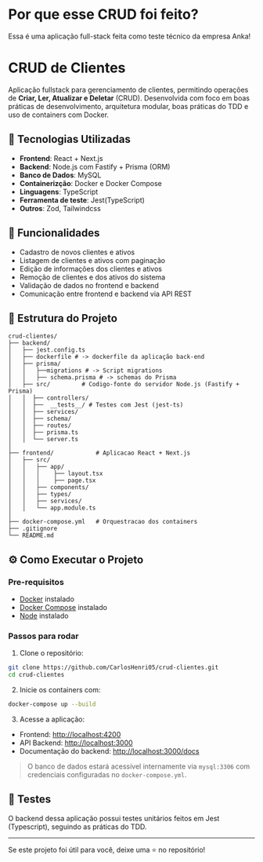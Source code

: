 # Por que esse CRUD foi feito?

Essa é uma aplicação full-stack feita como teste técnico da empresa Anka! 

# CRUD de Clientes

Aplicação fullstack para gerenciamento de clientes, permitindo operações de **Criar, Ler, Atualizar e Deletar** (CRUD). Desenvolvida com foco em boas práticas de desenvolvimento, arquitetura modular, boas práticas do TDD e uso de containers com Docker.

## 👷️ Tecnologias Utilizadas

* **Frontend**: React + Next.js
* **Backend**: Node.js com Fastify + Prisma (ORM)
* **Banco de Dados**: MySQL
* **Containerizção**: Docker e Docker Compose
* **Linguagens**: TypeScript
* **Ferramenta de teste**: Jest(TypeScript)
* **Outros**: Zod, Tailwindcss

## 🚀 Funcionalidades

* Cadastro de novos clientes e ativos
* Listagem de clientes e ativos com paginação
* Edição de informações dos clientes e ativos
* Remoção de clientes e dos ativos do sistema
* Validação de dados no frontend e backend
* Comunicação entre frontend e backend via API REST

## 📆 Estrutura do Projeto

```
crud-clientes/
├── backend/
│   ├── jest.config.ts
│   ├── dockerfile # -> dockerfile da aplicação back-end
│   ├── prisma/
│   │   ├──migrations # -> Script migrations
│   │   ├── schema.prisma # -> schemas do Prisma
│   ├── src/         # Codigo-fonte do servidor Node.js (Fastify + Prisma)
│   │  ├── controllers/
│   │  ├──  __tests__/ # Testes com Jest (jest-ts)
│   │  ├── services/
│   │  ├── schema/
│   │  ├── routes/
│   │  ├── prisma.ts
│   │  └── server.ts
│
├── frontend/            # Aplicacao React + Next.js
│   ├── src/
│   │   ├── app/
│   │   │    ├── layout.tsx
│   │   │    ├── page.tsx
│   │   ├── components/
│   │   ├── types/
│   │   ├── services/
│   │   └── app.module.ts
│
├── docker-compose.yml   # Orquestracao dos containers
├── .gitignore
└── README.md
```

## ⚙️ Como Executar o Projeto

### Pre-requisitos

* [Docker](https://www.docker.com/get-started) instalado
* [Docker Compose](https://docs.docker.com/compose/install/) instalado
* [Node](https://nodejs.org/pt) instalado

### Passos para rodar

1. Clone o repositório:

```bash
git clone https://github.com/CarlosHenri05/crud-clientes.git
cd crud-clientes
```

2. Inicie os containers com:

```bash
docker-compose up --build
```

3. Acesse a aplicação:

* Frontend: [http://localhost:4200](http://localhost:3001)
* API Backend: [http://localhost:3000](http://localhost:3000)
* Documentação do backend: [http://localhost:3000/docs](http://localhost:3000/docs)

> O banco de dados estará acessível internamente via `mysql:3306` com credenciais configuradas no `docker-compose.yml`.

## 🧪 Testes

O backend dessa aplicação possui testes unitários feitos em Jest (Typescript), seguindo as práticas do TDD. 

---

Se este projeto foi útil para você, deixe uma ⭐ no repositório!
